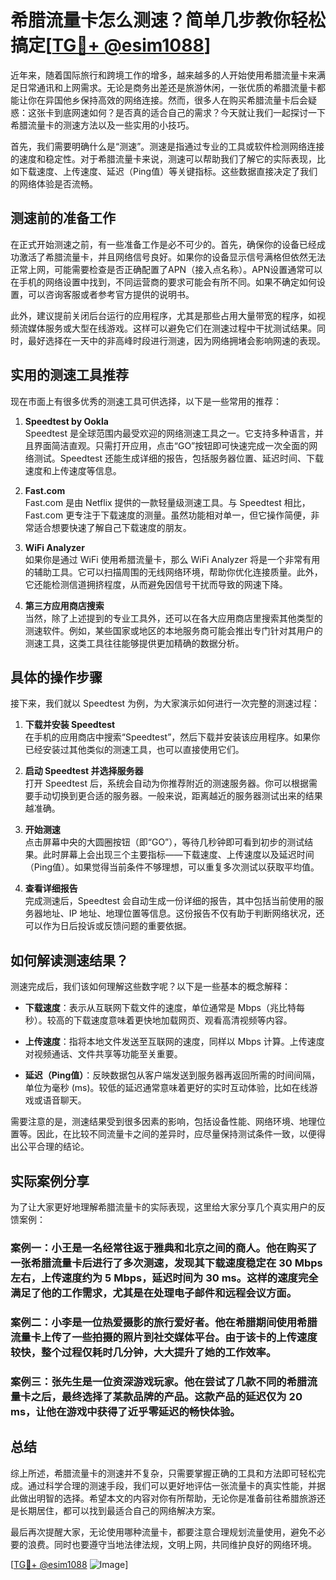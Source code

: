 # 希腊流量卡怎么测速？简单几步教你轻松搞定[[TG💪+ @esim1088](https://t.me/s/esim1088)]

近年来，随着国际旅行和跨境工作的增多，越来越多的人开始使用希腊流量卡来满足日常通讯和上网需求。无论是商务出差还是旅游休闲，一张优质的希腊流量卡都能让你在异国他乡保持高效的网络连接。然而，很多人在购买希腊流量卡后会疑惑：这张卡到底网速如何？是否真的适合自己的需求？今天就让我们一起探讨一下希腊流量卡的测速方法以及一些实用的小技巧。

首先，我们需要明确什么是“测速”。测速是指通过专业的工具或软件检测网络连接的速度和稳定性。对于希腊流量卡来说，测速可以帮助我们了解它的实际表现，比如下载速度、上传速度、延迟（Ping值）等关键指标。这些数据直接决定了我们的网络体验是否流畅。

## 测速前的准备工作

在正式开始测速之前，有一些准备工作是必不可少的。首先，确保你的设备已经成功激活了希腊流量卡，并且网络信号良好。如果你的设备显示信号满格但依然无法正常上网，可能需要检查是否正确配置了APN（接入点名称）。APN设置通常可以在手机的网络设置中找到，不同运营商的要求可能会有所不同。如果不确定如何设置，可以咨询客服或者参考官方提供的说明书。

此外，建议提前关闭后台运行的应用程序，尤其是那些占用大量带宽的程序，如视频流媒体服务或大型在线游戏。这样可以避免它们在测速过程中干扰测试结果。同时，最好选择在一天中的非高峰时段进行测速，因为网络拥堵会影响网速的表现。

## 实用的测速工具推荐

现在市面上有很多优秀的测速工具可供选择，以下是一些常用的推荐：

1. **Speedtest by Ookla**  
   Speedtest 是全球范围内最受欢迎的网络测速工具之一。它支持多种语言，并且界面简洁直观。只需打开应用，点击“GO”按钮即可快速完成一次全面的网络测试。Speedtest 还能生成详细的报告，包括服务器位置、延迟时间、下载速度和上传速度等信息。

2. **Fast.com**  
   Fast.com 是由 Netflix 提供的一款轻量级测速工具。与 Speedtest 相比，Fast.com 更专注于下载速度的测量。虽然功能相对单一，但它操作简便，非常适合想要快速了解自己下载速度的朋友。

3. **WiFi Analyzer**  
   如果你是通过 WiFi 使用希腊流量卡，那么 WiFi Analyzer 将是一个非常有用的辅助工具。它可以扫描周围的无线网络环境，帮助你优化连接质量。此外，它还能检测信道拥挤程度，从而避免因信号干扰而导致的网速下降。

4. **第三方应用商店搜索**  
   当然，除了上述提到的专业工具外，还可以在各大应用商店里搜索其他类型的测速软件。例如，某些国家或地区的本地服务商可能会推出专门针对其用户的测速工具，这类工具往往能够提供更加精确的数据分析。

## 具体的操作步骤

接下来，我们就以 Speedtest 为例，为大家演示如何进行一次完整的测速过程：

1. **下载并安装 Speedtest**  
   在手机的应用商店中搜索“Speedtest”，然后下载并安装该应用程序。如果你已经安装过其他类似的测速工具，也可以直接使用它们。

2. **启动 Speedtest 并选择服务器**  
   打开 Speedtest 后，系统会自动为你推荐附近的测速服务器。你可以根据需要手动切换到更合适的服务器。一般来说，距离越近的服务器测试出来的结果越准确。

3. **开始测速**  
   点击屏幕中央的大圆圈按钮（即“GO”），等待几秒钟即可看到初步的测试结果。此时屏幕上会出现三个主要指标——下载速度、上传速度以及延迟时间（Ping值）。如果觉得当前条件不够理想，可以重复多次测试以获取平均值。

4. **查看详细报告**  
   完成测速后，Speedtest 会自动生成一份详细的报告，其中包括当前使用的服务器地址、IP 地址、地理位置等信息。这份报告不仅有助于判断网络状况，还可以作为日后投诉或反馈问题的重要依据。

## 如何解读测速结果？

测速完成后，我们该如何理解这些数字呢？以下是一些基本的概念解释：

- **下载速度**：表示从互联网下载文件的速度，单位通常是 Mbps（兆比特每秒）。较高的下载速度意味着更快地加载网页、观看高清视频等内容。
  
- **上传速度**：指将本地文件发送至互联网的速度，同样以 Mbps 计算。上传速度对视频通话、文件共享等功能至关重要。

- **延迟（Ping值）**：反映数据包从客户端发送到服务器再返回所需的时间间隔，单位为毫秒 (ms)。较低的延迟通常意味着更好的实时互动体验，比如在线游戏或语音聊天。

需要注意的是，测速结果受到很多因素的影响，包括设备性能、网络环境、地理位置等。因此，在比较不同流量卡之间的差异时，应尽量保持测试条件一致，以便得出公平合理的结论。

## 实际案例分享

为了让大家更好地理解希腊流量卡的实际表现，这里给大家分享几个真实用户的反馈案例：

### 案例一：小王是一名经常往返于雅典和北京之间的商人。他在购买了一张希腊流量卡后进行了多次测速，发现其下载速度稳定在 30 Mbps 左右，上传速度约为 5 Mbps，延迟时间为 30 ms。这样的速度完全满足了他的工作需求，尤其是在处理电子邮件和远程会议方面。

### 案例二：小李是一位热爱摄影的旅行爱好者。他在希腊期间使用希腊流量卡上传了一些拍摄的照片到社交媒体平台。由于该卡的上传速度较快，整个过程仅耗时几分钟，大大提升了她的工作效率。

### 案例三：张先生是一位资深游戏玩家。他在尝试了几款不同的希腊流量卡之后，最终选择了某款品牌的产品。这款产品的延迟仅为 20 ms，让他在游戏中获得了近乎零延迟的畅快体验。

## 总结

综上所述，希腊流量卡的测速并不复杂，只需要掌握正确的工具和方法即可轻松完成。通过科学合理的测速手段，我们可以更好地评估一张流量卡的真实性能，并据此做出明智的选择。希望本文的内容对你有所帮助，无论你是准备前往希腊旅游还是长期居住，都可以找到最适合自己的网络解决方案。

最后再次提醒大家，无论使用哪种流量卡，都要注意合理规划流量使用，避免不必要的浪费。同时也要遵守当地法律法规，文明上网，共同维护良好的网络环境。

[[TG💪+ @esim1088](https://t.me/s/esim1088) ![Image](https://i.postimg.cc/4NQfJmqS/Snipaste-2025-05-13-00-14-12.png)]